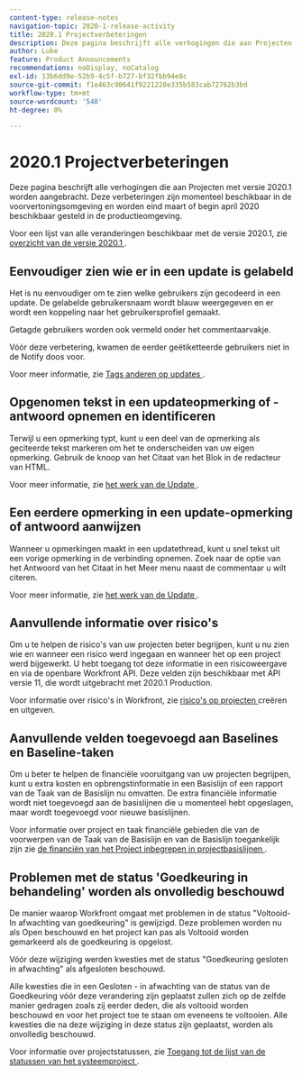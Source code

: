 ```yaml
---
content-type: release-notes
navigation-topic: 2020-1-release-activity
title: 2020.1 Projectverbeteringen
description: Deze pagina beschrijft alle verhogingen die aan Projecten met versie 2020.1 worden aangebracht. Deze verbeteringen zijn momenteel beschikbaar in de voorvertoningsomgeving en worden eind maart of begin april 2020 beschikbaar gesteld in de productieomgeving.
author: Luke
feature: Product Announcements
recommendations: noDisplay, noCatalog
exl-id: 13b6dd9e-52b9-4c5f-b727-bf32fbb94e8c
source-git-commit: f1e463c90641f9221228e335b583cab72762b3bd
workflow-type: tm+mt
source-wordcount: '540'
ht-degree: 0%

---
```


# 2020.1 Projectverbeteringen

Deze pagina beschrijft alle verhogingen die aan Projecten met versie 2020.1 worden aangebracht. Deze verbeteringen zijn momenteel beschikbaar in de voorvertoningsomgeving en worden eind maart of begin april 2020 beschikbaar gesteld in de productieomgeving.

Voor een lijst van alle veranderingen beschikbaar met de versie 2020.1, zie [ overzicht van de versie 2020.1 ](../../../product-announcements/product-releases/2020.1-release-activity/2020-1-release-overview.md).

## Eenvoudiger zien wie er in een update is gelabeld

Het is nu eenvoudiger om te zien welke gebruikers zijn gecodeerd in een update. De gelabelde gebruikersnaam wordt blauw weergegeven en er wordt een koppeling naar het gebruikersprofiel gemaakt.

Getagde gebruikers worden ook vermeld onder het commentaarvakje.

Vóór deze verbetering, kwamen de eerder geëtiketteerde gebruikers niet in de Notify doos voor.

Voor meer informatie, zie [ Tags anderen op updates ](../../../workfront-basics/updating-work-items-and-viewing-updates/tag-others-on-updates.md).

## Opgenomen tekst in een updateopmerking of -antwoord opnemen en identificeren

Terwijl u een opmerking typt, kunt u een deel van de opmerking als geciteerde tekst markeren om het te onderscheiden van uw eigen opmerking. Gebruik de knoop van het Citaat van het Blok in de redacteur van HTML.

Voor meer informatie, zie [ het werk van de Update ](../../../workfront-basics/updating-work-items-and-viewing-updates/update-work.md).


## Een eerdere opmerking in een update-opmerking of antwoord aanwijzen

Wanneer u opmerkingen maakt in een updatethread, kunt u snel tekst uit een vorige opmerking in de verbinding opnemen. Zoek naar de optie van het Antwoord van het Citaat in het Meer menu naast de commentaar u wilt citeren.

Voor meer informatie, zie [ het werk van de Update ](../../../workfront-basics/updating-work-items-and-viewing-updates/update-work.md).

## Aanvullende informatie over risico&#39;s

Om u te helpen de risico&#39;s van uw projecten beter begrijpen, kunt u nu zien wie en wanneer een risico werd ingegaan en wanneer het op een project werd bijgewerkt. U hebt toegang tot deze informatie in een risicoweergave en via de openbare Workfront API. Deze velden zijn beschikbaar met API versie 11, die wordt uitgebracht met 2020.1 Production.

Voor informatie over risico&#39;s in Workfront, zie [ risico&#39;s op projecten ](../../../manage-work/projects/define-a-business-case/create-edit-risks-on-projects.md) creëren en uitgeven.

## Aanvullende velden toegevoegd aan Baselines en Baseline-taken

Om u beter te helpen de financiële vooruitgang van uw projecten begrijpen, kunt u extra kosten en opbrengstinformatie in een Basislijn of een rapport van de Taak van de Basislijn nu omvatten. De extra financiële informatie wordt niet toegevoegd aan de basislijnen die u momenteel hebt opgeslagen, maar wordt toegevoegd voor nieuwe basislijnen.

Voor informatie over project en taak financiële gebieden die van de voorwerpen van de Taak van de Basislijn en van de Basislijn toegankelijk zijn zie [ de financiën van het Project inbegrepen in projectbasislijnen ](../../../manage-work/projects/project-finances/project-finances-included-in-project-baselines.md).

## Problemen met de status &#39;Goedkeuring in behandeling&#39; worden als onvolledig beschouwd

De manier waarop Workfront omgaat met problemen in de status &quot;Voltooid-In afwachting van goedkeuring&quot; is gewijzigd. Deze problemen worden nu als Open beschouwd en het project kan pas als Voltooid worden gemarkeerd als de goedkeuring is opgelost.

Vóór deze wijziging werden kwesties met de status &quot;Goedkeuring gesloten in afwachting&quot; als afgesloten beschouwd.

Alle kwesties die in een Gesloten - in afwachting van de status van de Goedkeuring vóór deze verandering zijn geplaatst zullen zich op de zelfde manier gedragen zoals zij eerder deden, die als voltooid worden beschouwd en voor het project toe te staan om eveneens te voltooien. Alle kwesties die na deze wijziging in deze status zijn geplaatst, worden als onvolledig beschouwd.

Voor informatie over projectstatussen, zie [ Toegang tot de lijst van de statussen van het systeemproject ](../../../administration-and-setup/customize-workfront/creating-custom-status-and-priority-labels/project-statuses.md).

